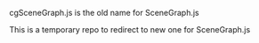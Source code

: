 cgSceneGraph.js is the old name for SceneGraph.js

This is a temporary repo to redirect to new one for SceneGraph.js
